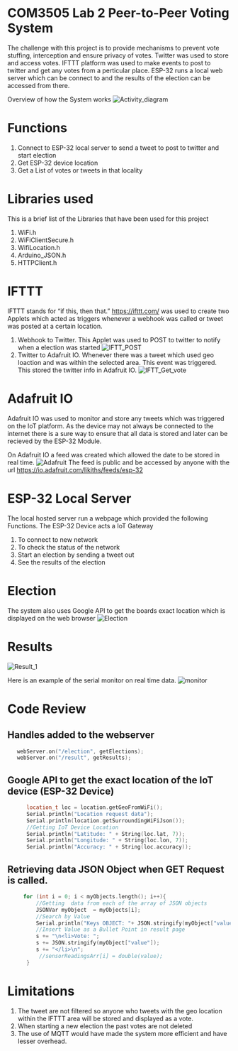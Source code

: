 # COM3505 Lab 2 Peer-to-Peer Voting System

The challenge with this project is to provide mechanisms to prevent vote stuffing, interception and ensure privacy of votes.
Twitter was used to store and access votes. IFTTT platform was used to make events to post to twitter and get any votes from a perticular place.
ESP-32 runs a local web server which can be connect to and the results of the election can be accessed from there.

Overview of how the System works
![Activity_diagram](/ProjectThing/Images/Activity_diagram.png)

# Functions
1. Connect to ESP-32 local server to send a tweet to post to twitter and start election
2. Get ESP-32 device location
3. Get a List of votes or tweets in that locality

# Libraries used
This is a brief list of the Libraries that have been used for this project
1. WiFi.h
2. WiFiClientSecure.h
3. WifiLocation.h
4. Arduino_JSON.h
5. HTTPClient.h

# IFTTT 
IFTTT stands for “if this, then that.” https://ifttt.com/ was used to create two Applets which acted as triggers whenever a webhook was called or tweet was posted at a certain location.

1. Webhook to Twitter. This Applet was used to POST to twitter to notify when a election was started
![IFTT_POST](/ProjectThing/Images/IFTT_POST.JPG)
2. Twitter to Adafruit IO. Whenever there was a tweet which used geo loaction and was within the selected area. This event was triggered. This stored the twitter info in Adafruit IO.
![IFTT_Get_vote](/ProjectThing/Images/IFTT_Get_vote.JPG)

# Adafruit IO
Adafruit IO was used to monitor and store any tweets which was triggered on the IoT platform. As the device may not always be connected to the internet there is a sure way to ensure that all data is stored and later can be recieved by the ESP-32 Module.

On Adafruit IO a feed was created which allowed the date to be stored in real time.
![Adafruit](/ProjectThing/Images/Adafruit.JPG)
The feed is public and be accessed by anyone with the url
https://io.adafruit.com/likiths/feeds/esp-32

# ESP-32 Local Server
The local hosted server run a webpage which provided the following Functions. The ESP-32 Device acts a IoT Gateway
1. To connect to new network
2. To check the status of the network
3. Start an election by sending a tweet out
4. See the results of the election

# Election
The system also uses Google API to get the boards exact location which is displayed on the web browser
![Election](/ProjectThing/Images/Election.JPG)

# Results
![Result_1](/ProjectThing/Images/Result_1.JPG)

Here is an example of the serial monitor on real time data.
![monitor](/ProjectThing/Images/monitor.JPG)


# Code Review

## Handles added to the webserver
```C++
   webServer.on("/election", getElections);
   webServer.on("/result", getResults);
```

## Google API to get the exact location of the IoT device (ESP-32 Device)
```C++
      location_t loc = location.getGeoFromWiFi();
      Serial.println("Location request data");
      Serial.println(location.getSurroundingWiFiJson());
      //Getting IoT Device Location
      Serial.println("Latitude: " + String(loc.lat, 7));
      Serial.println("Longitude: " + String(loc.lon, 7));
      Serial.println("Accuracy: " + String(loc.accuracy));
```

## Retrieving data JSON Object when GET Request is called.

```C++
     for (int i = 0; i < myObjects.length(); i++){
         //Getting  data from each of the array of JSON objects
         JSONVar myObject  = myObjects[i];
         //Search by Value
         Serial.println("Keys OBJECT: "+ JSON.stringify(myObject["value"]));
         //Insert Value as a Bullet Point in result page
         s += "\n<li>Vote: ";
         s += JSON.stringify(myObject["value"]);
         s += "</li>\n";  
          //sensorReadingsArr[i] = double(value);
      }
```


# Limitations
1. The tweet are not filtered so anyone who tweets with the geo location within the IFTTT area will be stored and displayed as a vote.
2. When starting a new election the past votes are not deleted
3. The use of MQTT would have made the system more efficient and have lesser overhead. 
